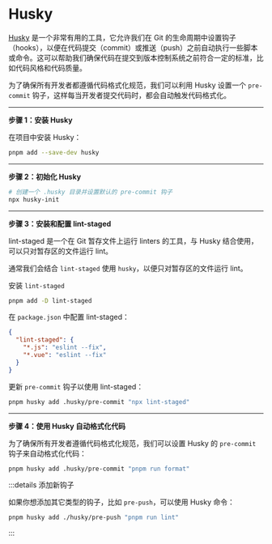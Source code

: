 # Husky

[Husky](https://typicode.github.io/husky/) 是一个非常有用的工具，它允许我们在 Git 的生命周期中设置钩子（hooks），以便在代码提交（commit）或推送（push）之前自动执行一些脚本或命令。这可以帮助我们确保代码在提交到版本控制系统之前符合一定的标准，比如代码风格和代码质量。

为了确保所有开发者都遵循代码格式化规范，我们可以利用 Husky 设置一个 `pre-commit` 钩子，这样每当开发者提交代码时，都会自动触发代码格式化。

----

**步骤 1：安装 Husky**

在项目中安装 Husky：

```bash
pnpm add --save-dev husky
```
----

**步骤 2：初始化 Husky**

```bash
# 创建一个 .husky 目录并设置默认的 pre-commit 钩子
npx husky-init
```

-----

**步骤 3：安装和配置 lint-staged**

lint-staged 是一个在 Git 暂存文件上运行 linters 的工具，与 Husky 结合使用，可以只对暂存区的文件运行 lint。

通常我们会结合 `lint-staged` 使用 `husky`，以便只对暂存区的文件运行 lint。

安装 `lint-staged`

```bash
pnpm add -D lint-staged
```

在 `package.json` 中配置 lint-staged：

```json
{
  "lint-staged": {
    "*.js": "eslint --fix",
    "*.vue": "eslint --fix"
  }
}
```

更新 `pre-commit` 钩子以使用 lint-staged：

```bash
pnpm husky add .husky/pre-commit "npx lint-staged"
```

-----

**步骤 4：使用 Husky 自动格式化代码**

为了确保所有开发者遵循代码格式化规范，我们可以设置 Husky 的 `pre-commit` 钩子来自动格式化代码：

```bash
pnpm husky add .husky/pre-commit "pnpm run format"
```

:::details 添加新钩子

如果你想添加其它类型的钩子，比如 `pre-push`，可以使用 Husky 命令：

```bash
pnpm husky add ./husky/pre-push "pnpm run lint"
```

:::

